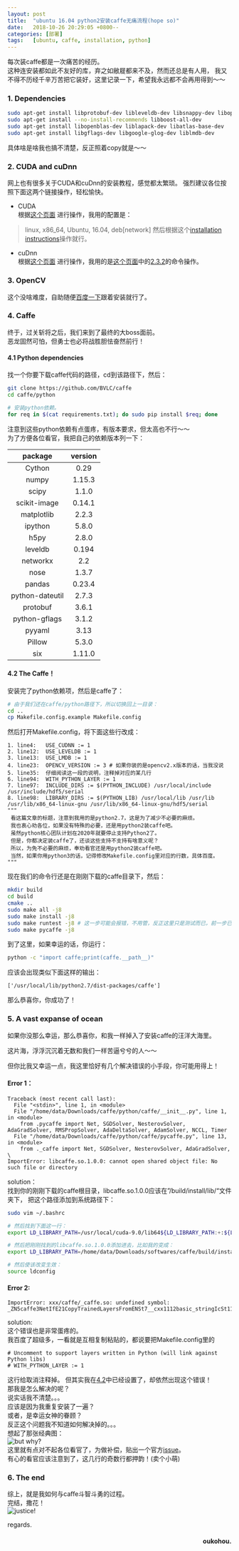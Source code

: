 ```yaml
---
layout: post
title:  "ubuntu 16.04 python2安装caffe无痛流程(hope so)"
date:   2018-10-26 20:29:05 +0800--
categories: [部署]
tags:   [ubuntu, caffe, installation, python]
---
```


每次装caffe都是一次痛苦的经历。  
这种连安装都如此不友好的库，弃之如敝屣都来不及，然而还总是有人用，
我又不得不历经千辛万苦把它装好，这里记录一下，希望我永远都不会再用得到～～

### 1. Dependencies
```bash
sudo apt-get install libprotobuf-dev libleveldb-dev libsnappy-dev libopencv-dev libhdf5-serial-dev protobuf-compiler
sudo apt-get install --no-install-recommends libboost-all-dev
sudo apt-get install libopenblas-dev liblapack-dev libatlas-base-dev
sudo apt-get install libgflags-dev libgoogle-glog-dev liblmdb-dev
```
具体啥是啥我也搞不清楚，反正照着copy就是～～

### 2. CUDA and cuDnn
网上也有很多关于CUDA和cuDnn的安装教程，感觉都太繁琐。
强烈建议各位按照下面这两个链接操作，轻松愉快。
- CUDA  
根据[这个页面](https://developer.nvidia.com/cuda-downloads?target_os=Linux&target_arch=x86_64&target_distro=Ubuntu&target_version=1604&target_type=debnetwork)
进行操作，我用的配置是：  
> linux, x86_64, Ubuntu, 16.04, deb[network]
然后根据这个[installation instructions](https://developer.nvidia.com/cuda-downloads?target_os=Linux&target_arch=x86_64&target_distro=Ubuntu&target_version=1604&target_type=debnetwork)操作就行。

- cuDnn  
根据[这个页面](https://docs.nvidia.com/deeplearning/sdk/cudnn-install/index.html)
进行操作，我用的是[这个页面](https://docs.nvidia.com/deeplearning/sdk/cudnn-install/index.html)中的[2.3.2](https://docs.nvidia.com/deeplearning/sdk/cudnn-install/index.html#installlinux-deb)的命令操作。

### 3. OpenCV
这个没啥难度，自助随便[百度一下](https://www.google.com/?hl=zh_cn)跟着安装就行了。

### 4. Caffe
终于，过关斩将之后，我们来到了最终的大boss面前。  
恶龙固然可怕，但勇士也必将战胜胆怯奋然前行！  

#### 4.1 Python dependencies
找一个你要下载caffe代码的路径，cd到该路径下，然后：
```bash
git clone https://github.com/BVLC/caffe
cd caffe/python

# 安装python依赖。
for req in $(cat requirements.txt); do sudo pip install $req; done
```
注意到这些python依赖有点蛋疼，有版本要求，但太高也不行～～  
为了方便各位看官，我把自己的依赖版本列一下：

|package | version|
|:---------:|:----------------:|
|Cython| 0.29|
|numpy|	1.15.3
|scipy|1.1.0
|scikit-image|	0.14.1
|matplotlib|	2.2.3
|ipython|  5.8.0
|h5py|2.8.0
|leveldb|   0.194
|networkx|	2.2
|nose|	1.3.7
|pandas|	0.23.4
|python-dateutil|	2.7.3
|protobuf|	3.6.1
|python-gflags|	3.1.2
|pyyaml|	3.13
|Pillow| 5.3.0
|six|1.11.0


#### 4.2 The Caffe！
安装完了python依赖项，然后是caffe了：
```bash
# 由于我们还在caffe/python路径下，所以切换回上一目录：
cd ..
cp Makefile.config.example Makefile.config
```
然后打开Makefile.config，将下面这些行改成：
```text
1. line4:   USE_CUDNN := 1
2. line12:  USE_LEVELDB := 1
3. line13:  USE_LMDB := 1
4. line23:  OPENCV_VERSION := 3 # 如果你装的是opencv2.x版本的话，当我没说
5. line35:  仔细阅读这一段的说明，注释掉对应的某几行
6. line94:  WITH_PYTHON_LAYER := 1
7. line97:  INCLUDE_DIRS := $(PYTHON_INCLUDE) /usr/local/include /usr/include/hdf5/serial
8. line98:  LIBRARY_DIRS := $(PYTHON_LIB) /usr/local/lib /usr/lib /usr/lib/x86_64-linux-gnu /usr/lib/x86_64-linux-gnu/hdf5/serial 
"""
 看这篇文章的标题，注意到我用的是python2.7，这是为了减少不必要的麻烦。
 我也衷心劝各位，如果没有特殊的必要，还是用python2装caffe吧。
 虽然python核心团队计划在2020年就要停止支持Python2了。
 但是，你都决定装caffe了，还谈这些支持不支持有啥意义呢？
 所以，为免不必要的麻烦，奉劝看官还是用python2装caffe吧。
 当然，如果你用python3的话，记得修改Makefile.config里对应的行数，具体百度。
"""
```
现在我们的命令行还是在刚刚下载的caffe目录下，然后：
```bash
mkdir build
cd build
cmake ..
sudo make all -j8
sudo make install -j8
sudo make runtest -j8 # 这一步可能会报错，不用管，反正这里只是测试而已，前一步已经安装好了。至少我是没管的。
sudo make pycaffe -j8
```
到了这里，如果幸运的话，你运行：
```bash
python -c "import caffe;print(caffe.__path__)"
```
应该会出现类似下面这样的输出：
```text
['/usr/local/lib/python2.7/dist-packages/caffe']
```
那么恭喜你，你成功了！


### 5. A vast expanse of ocean
如果你没那么幸运，那么恭喜你，和我一样掉入了安装caffe的汪洋大海里。

这片海，浮浮沉沉着无数和我们一样苦逼兮兮的人～～

但你比我又幸运一点，我这里恰好有几个解决错误的小手段，你可能用得上！

#### Error 1：
```text
Traceback (most recent call last):
  File "<stdin>", line 1, in <module>
  File "/home/data/Downloads/caffe/python/caffe/__init__.py", line 1, in <module>
    from .pycaffe import Net, SGDSolver, NesterovSolver, AdaGradSolver, RMSPropSolver, AdaDeltaSolver, AdamSolver, NCCL, Timer
  File "/home/data/Downloads/caffe/python/caffe/pycaffe.py", line 13, in <module>
    from ._caffe import Net, SGDSolver, NesterovSolver, AdaGradSolver, \
ImportError: libcaffe.so.1.0.0: cannot open shared object file: No such file or directory
```
solution：  
   找到你的刚刚下载的caffe根目录，libcaffe.so.1.0.0应该在”/build/install/lib/“文件夹下，
   把这个路径添加到系统路径下：
```bash
sudo vim ~/.bashrc

# 然后找到下面这一行：
export LD_LIBRARY_PATH=/usr/local/cuda-9.0/lib64${LD_LIBRARY_PATH:+:${LD_LIBRARY_PATH}}

# 然后把刚刚找到的libcaffe.so.1.0.0添加进去，比如我的变成：
export LD_LIBRARY_PATH=/home/data/Downloads/softwares/caffe/build/install/lib/:/usr/local/cuda-9.0/lib64${LD_LIBRARY_PATH:+:${LD_LIBRARY_PATH}}

# 然后使该改变生效：
source ldconfig
```


#### Error 2:
```text
ImportError: xxx/caffe/_caffe.so: undefined symbol: _ZN5caffe3NetIfE21CopyTrainedLayersFromENSt7__cxx1112basic_stringIcSt11
```

solution:  
    这个错误也是非常蛋疼的。  
    我百度了超级多，一看就是互相复制粘贴的，都说要把Makefile.config里的     
```text
# Uncomment to support layers written in Python (will link against Python libs)
# WITH_PYTHON_LAYER := 1
```
这行给取消注释掉。
但其实我在[4.2](#4.2-the-caffe！)中已经设置了，却依然出现这个错误！    
那我是怎么解决的呢？  
说实话我不清楚。。。  
应该是因为我重复安装了一遍？  
或者，是幸运女神的眷顾？  
反正这个问题我不知道如何解决掉的。。。    
想起了那张经典图：    
![but why?](https://raw.githubusercontent.com/oukohou/image_gallery/master/blogs/caffe_installation/debug_code.jpeg)  
这里就有点对不起各位看官了，为做补偿，贴出一个官方[issue](https://github.com/BVLC/caffe/issues/3834)。    
有心的看官应该注意到了，这几行的奇数行都押韵！(卖个小萌)  
    
### 6. The end
综上，就是我如何与caffe斗智斗勇的过程。  
完结，撒花！  
![justice!](https://raw.githubusercontent.com/oukohou/image_gallery/master/blogs/gakki/gakki_justice.jpg)  


regards.
<h4 align = "right">oukohou.</h4>

